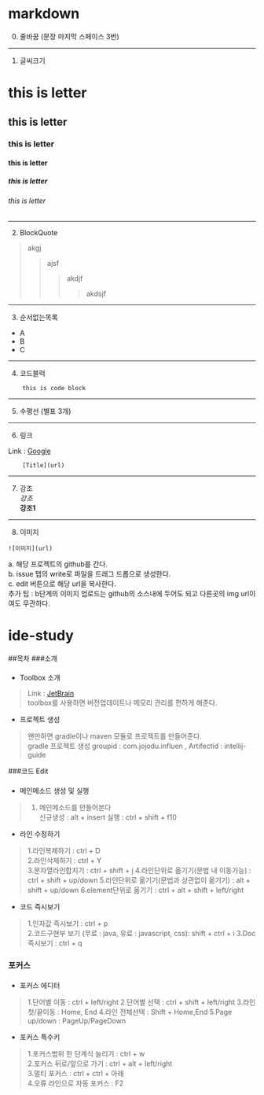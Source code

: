 # markdown
0. 줄바꿈 (문장 마지막 스페이스 3번)

***
1. 글씨크기
# this is letter
## this is letter
### this is letter
#### this is letter
##### this is letter
###### this is letter
***

2. BlockQuote
> akgj
> > ajsf
> >> akdjf
> >>> akdsjf
*** 

3. 순서없는목록
* A
* B
* C

***
4. 코드블럭
```
    this is code block
```
***

5. 수평선 (별표 3개)
***

6. 링크

Link : [Google](http://www.google.com)
```
    [Title](url)
```

***

7. 강조  
   *강조*  
   **강조1**

***

8. 이미지
```
![이미지](url)
```
a. 해당 프로젝트의 github를 간다.   
b. issue 탭의 write로 파일을 드래그 드롭으로 생성한다.   
c. edit 버튼으로 해당 url을 복사한다.   
추가 팁 : b단계의 이미지 업로드는 github의 소스내에 두어도 되고 다른곳의 img url이여도 무관하다.

# ide-study

##목차
###소개
#### 
* Toolbox 소개
> Link : [JetBrain](https://www.jetbrains.com/ko-kr/)   
toolbox를 사용하면 버전업데이트나 메모리 관리를 편하게 해준다.

* 프로젝트 생성
> 왠만하면 gradle이나 maven 모듈로 프로젝트를 만들어준다.   
gradle 프로젝트 생성 groupid : com.jojodu.influen , Artifectid : intellij-guide

###코드 Edit
####
* 메인메소드 생성 및 실행
> 1. 메인메소드를 만들어본다   
> 신규생성 : alt + insert
> 실행 : ctrl + shift + f10

* 라인 수정하기
>1.라인복제하기 : ctrl + D   
>2.라인삭제하기 : ctrl + Y   
>3.문자열라인합치기 : ctrl + shift + j
>4.라인단위로 옮기기(문법 내 이동가능) : ctrl + shift + up/down 
>5.라인단위로 옮기기(문법과 상관없이 옮기기) : alt + shift + up/down
>6.element단위로 옮기기 : ctrl + alt + shift + left/right

* 코드 즉시보기
>1.인자값 즉시보기 : ctrl + p   
>2.코드구현부 보기 (무료 : java, 유료 : javascript, css): shift + ctrl + i
>3.Doc 즉시보기 : ctrl + q

### 포커스
####
* 포커스 에디터
>1.단어별 이동 : ctrl + left/right
>2.단어별 선택 : ctrl + shift + left/right
>3.라인 첫/끝이동 : Home, End
>4.라인 전체선택 : Shift + Home,End
>5.Page up/down : PageUp/PageDown

* 포커스 특수키
>1.포커스범위 한 단계식 늘리기 : ctrl + w   
> 2.포커스 뒤로/앞으로 가기 : ctrl + alt + left/right   
> 3.멀티 포커스 : ctrl + ctrl + 아래   
> 4.오류 라인으로 자동 포커스 : F2

### 
